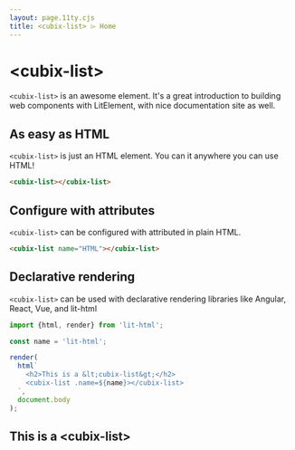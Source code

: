 ```yaml
---
layout: page.11ty.cjs
title: <cubix-list> ⌲ Home
---
```


# &lt;cubix-list>

`<cubix-list>` is an awesome element. It's a great introduction to building web components with LitElement, with nice documentation site as well.

## As easy as HTML

<section class="columns">
  <div>

`<cubix-list>` is just an HTML element. You can it anywhere you can use HTML!

```html
<cubix-list></cubix-list>
```

  </div>
  <div>

<cubix-list></cubix-list>

  </div>
</section>

## Configure with attributes

<section class="columns">
  <div>

`<cubix-list>` can be configured with attributed in plain HTML.

```html
<cubix-list name="HTML"></cubix-list>
```

  </div>
  <div>

<cubix-list name="HTML"></cubix-list>

  </div>
</section>

## Declarative rendering

<section class="columns">
  <div>

`<cubix-list>` can be used with declarative rendering libraries like Angular, React, Vue, and lit-html

```js
import {html, render} from 'lit-html';

const name = 'lit-html';

render(
  html`
    <h2>This is a &lt;cubix-list&gt;</h2>
    <cubix-list .name=${name}></cubix-list>
  `,
  document.body
);
```

  </div>
  <div>

<h2>This is a &lt;cubix-list&gt;</h2>
<cubix-list name="lit-html"></cubix-list>

  </div>
</section>
